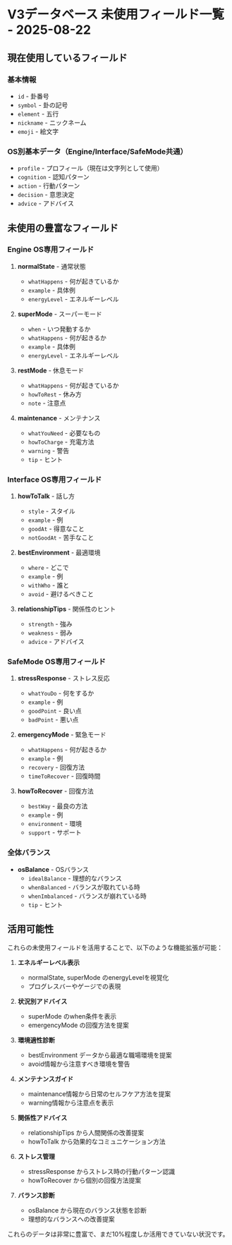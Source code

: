 # V3データベース 未使用フィールド一覧 - 2025-08-22

## 現在使用しているフィールド

### 基本情報
- `id` - 卦番号
- `symbol` - 卦の記号
- `element` - 五行
- `nickname` - ニックネーム  
- `emoji` - 絵文字

### OS別基本データ（Engine/Interface/SafeMode共通）
- `profile` - プロフィール（現在は文字列として使用）
- `cognition` - 認知パターン
- `action` - 行動パターン
- `decision` - 意思決定
- `advice` - アドバイス

## 未使用の豊富なフィールド

### Engine OS専用フィールド
1. **normalState** - 通常状態
   - `whatHappens` - 何が起きているか
   - `example` - 具体例
   - `energyLevel` - エネルギーレベル

2. **superMode** - スーパーモード
   - `when` - いつ発動するか
   - `whatHappens` - 何が起きるか
   - `example` - 具体例
   - `energyLevel` - エネルギーレベル

3. **restMode** - 休息モード
   - `whatHappens` - 何が起きているか
   - `howToRest` - 休み方
   - `note` - 注意点

4. **maintenance** - メンテナンス
   - `whatYouNeed` - 必要なもの
   - `howToCharge` - 充電方法
   - `warning` - 警告
   - `tip` - ヒント

### Interface OS専用フィールド
1. **howToTalk** - 話し方
   - `style` - スタイル
   - `example` - 例
   - `goodAt` - 得意なこと
   - `notGoodAt` - 苦手なこと

2. **bestEnvironment** - 最適環境
   - `where` - どこで
   - `example` - 例
   - `withWho` - 誰と
   - `avoid` - 避けるべきこと

3. **relationshipTips** - 関係性のヒント
   - `strength` - 強み
   - `weakness` - 弱み
   - `advice` - アドバイス

### SafeMode OS専用フィールド
1. **stressResponse** - ストレス反応
   - `whatYouDo` - 何をするか
   - `example` - 例
   - `goodPoint` - 良い点
   - `badPoint` - 悪い点

2. **emergencyMode** - 緊急モード
   - `whatHappens` - 何が起きるか
   - `example` - 例
   - `recovery` - 回復方法
   - `timeToRecover` - 回復時間

3. **howToRecover** - 回復方法
   - `bestWay` - 最良の方法
   - `example` - 例
   - `environment` - 環境
   - `support` - サポート

### 全体バランス
- **osBalance** - OSバランス
  - `idealBalance` - 理想的なバランス
  - `whenBalanced` - バランスが取れている時
  - `whenImbalanced` - バランスが崩れている時
  - `tip` - ヒント

## 活用可能性

これらの未使用フィールドを活用することで、以下のような機能拡張が可能：

1. **エネルギーレベル表示**
   - normalState, superMode のenergyLevelを視覚化
   - プログレスバーやゲージでの表現

2. **状況別アドバイス**
   - superMode のwhen条件を表示
   - emergencyMode の回復方法を提案

3. **環境適性診断**
   - bestEnvironment データから最適な職場環境を提案
   - avoid情報から注意すべき環境を警告

4. **メンテナンスガイド**
   - maintenance情報から日常のセルフケア方法を提案
   - warning情報から注意点を表示

5. **関係性アドバイス**
   - relationshipTips から人間関係の改善提案
   - howToTalk から効果的なコミュニケーション方法

6. **ストレス管理**
   - stressResponse からストレス時の行動パターン認識
   - howToRecover から個別の回復方法提案

7. **バランス診断**
   - osBalance から現在のバランス状態を診断
   - 理想的なバランスへの改善提案

これらのデータは非常に豊富で、まだ10%程度しか活用できていない状況です。